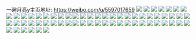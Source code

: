 一碗月亮y主页地址: https://weibo.com/u/5597017659 
![](https://wx4.sinaimg.cn/mw2000/0066MvYnly1h9gcuh4a5yj32dc35s4qq.jpg) 
![](https://wx4.sinaimg.cn/mw2000/0066MvYnly1h7cwnzo65aj31401hcju4.jpg) 
![](https://wx4.sinaimg.cn/mw2000/0066MvYnly1gxh4twu3q3j31hp1z4x6p.jpg) 
![](https://wx4.sinaimg.cn/mw2000/0066MvYnly1gv9d4c3p01j61hc1z4e3j02.jpg) 
![](https://wx4.sinaimg.cn/mw2000/0066MvYnly1gv84bapa0cj62c03404qq02.jpg) 
![](https://wx4.sinaimg.cn/mw2000/0066MvYnly1gv0pwlvuncj60u0140gro02.jpg) 
![](https://wx4.sinaimg.cn/mw2000/0066MvYnly1gu0a85q6lrj33402c0qv5.jpg) 
![](https://wx4.sinaimg.cn/mw2000/0066MvYnly1gsuopfutucj311a1a3wu2.jpg) 
![](https://wx4.sinaimg.cn/mw2000/0066MvYnly1gryv1tlzouj30u0140dw6.jpg) 
![](https://wx4.sinaimg.cn/mw2000/0066MvYnly1grayhkos48j31hc1z4qv5.jpg) 
![](https://wx4.sinaimg.cn/mw2000/0066MvYnly1gqzqaxl00pj30u0140788.jpg) 
![](https://wx4.sinaimg.cn/mw2000/0066MvYnly1gpoa18zur5j30u013ojyb.jpg) 
![](https://wx4.sinaimg.cn/mw2000/0066MvYnly1gpoa1agfzmj30u0140tfz.jpg) 
![](https://wx4.sinaimg.cn/mw2000/0066MvYnly1gpn5xz8jy9j30u00u076r.jpg) 
![](https://wx4.sinaimg.cn/mw2000/0066MvYnly1gpn5xztk8vj31400u078o.jpg) 
![](https://wx4.sinaimg.cn/mw2000/0066MvYnly1gpn5y06cwkj31400u0djx.jpg) 
![](https://wx4.sinaimg.cn/mw2000/0066MvYnly1gpk5r3o9j3j30u0140jxu.jpg) 
![](https://wx4.sinaimg.cn/mw2000/0066MvYnly1gnslczsywrj31hc140kjl.jpg) 
![](https://wx4.sinaimg.cn/mw2000/0066MvYnly1gnn48q9xquj31hc140kjl.jpg) 
![](https://wx4.sinaimg.cn/mw2000/0066MvYnly1gnd01311vnj33402c0qv8.jpg) 
![](https://wx4.sinaimg.cn/mw2000/0066MvYnly1gn1jg6qz29j30u0140tev.jpg) 
![](https://wx4.sinaimg.cn/mw2000/0066MvYnly1gmws55h0koj31hc0u0429.jpg) 
![](https://wx4.sinaimg.cn/mw2000/0066MvYnly1gmk4xq5nbmj30qo0kpmz4.jpg) 
![](https://wx4.sinaimg.cn/mw2000/0066MvYnly1gmk4xqj24gj30qo0kggn6.jpg) 
![](https://wx4.sinaimg.cn/mw2000/0066MvYnly1gmk4xrdnncj30qd0kbdhn.jpg) 
![](https://wx4.sinaimg.cn/mw2000/0066MvYnly1gmk4who3mgj31400u0juy.jpg) 
![](https://wx4.sinaimg.cn/mw2000/0066MvYnly1gmip73a48gj31400u0jwb.jpg) 
![](https://wx4.sinaimg.cn/mw2000/0066MvYnly1gm93x0gk1ij30u013rn2f.jpg) 
![](https://wx4.sinaimg.cn/mw2000/0066MvYnly1gj5dyrg0psj30u0140n4w.jpg) 
![](https://wx4.sinaimg.cn/mw2000/0066MvYnly1gin54569awj31400u0jyq.jpg) 
![](https://wx4.sinaimg.cn/mw2000/0066MvYnly1gic4z404spj30ku0rstjr.jpg) 
![](https://wx4.sinaimg.cn/mw2000/0066MvYnly1gic4z7rn8zj315o1si4qp.jpg) 
![](https://wx4.sinaimg.cn/mw2000/0066MvYnly1gic4z9gx3aj30ku0rsdqa.jpg) 
![](https://wx4.sinaimg.cn/mw2000/0066MvYnly1gic4zayq00j30ly0man2r.jpg) 
![](https://wx4.sinaimg.cn/mw2000/0066MvYnly1gic4z8d3urj30ku0rsqi6.jpg) 
![](https://wx4.sinaimg.cn/mw2000/0066MvYnly1gic4zai4z7j30ly0sdgyq.jpg) 
![](https://wx4.sinaimg.cn/mw2000/0066MvYnly1gic4z90u15j30ku0rsqk3.jpg) 
![](https://wx4.sinaimg.cn/mw2000/0066MvYnly1gic4z9xrt2j30ly0sqk5d.jpg) 
![](https://wx4.sinaimg.cn/mw2000/0066MvYnly1gic4zb7hf5j30u0140af8.jpg) 
![](https://wx4.sinaimg.cn/mw2000/0066MvYnly1gfsnek6awej30u00u0jrv.jpg) 
![](https://wx4.sinaimg.cn/mw2000/0066MvYnly1gfcz4m6voqj31401hcqv5.jpg) 
![](https://wx4.sinaimg.cn/mw2000/0066MvYnly1gfc1v6dzmyj32eo37ku0z.jpg) 
![](https://wx4.sinaimg.cn/mw2000/0066MvYnly1gfc1veejyjj337k2eokjo.jpg) 
![](https://wx4.sinaimg.cn/mw2000/0066MvYnly1gfc1vggzv8j30u0140jwb.jpg) 
![](https://wx4.sinaimg.cn/mw2000/0066MvYnly1gfc1vh5pfqj30u0140dn1.jpg) 
![](https://wx4.sinaimg.cn/mw2000/0066MvYnly1gfc1viwae8j30u011q1kx.jpg) 
![](https://wx4.sinaimg.cn/mw2000/0066MvYnly1gfc1vn3trxj32o03k0qv7.jpg) 
![](https://wx4.sinaimg.cn/mw2000/0066MvYnly1gfc1vs80e4j337k2eou0y.jpg) 
![](https://wx4.sinaimg.cn/mw2000/0066MvYnly1gdgx3666wxj31hc140hdt.jpg) 
![](https://wx4.sinaimg.cn/mw2000/0066MvYnly1gcubktk2puj30u0140tej.jpg) 
![](https://wx4.sinaimg.cn/mw2000/0066MvYnly1gbyd4qw9cuj30q10zk0x2.jpg) 
![](https://wx4.sinaimg.cn/mw2000/0066MvYnly1gbyd83quqxj30u0140dnf.jpg) 
![](https://wx4.sinaimg.cn/mw2000/0066MvYnly1gbyd4v78p6j30u0140wxa.jpg) 
![](https://wx4.sinaimg.cn/mw2000/0066MvYnly1gb9sys3zfqj30gm06qaaq.jpg) 
![](https://wx4.sinaimg.cn/mw2000/0066MvYnly1gb9sysgqslj309g07ma9y.jpg) 
![](https://wx4.sinaimg.cn/mw2000/0066MvYnly1gb8wq10pa6j31400u075l.jpg) 
![](https://wx4.sinaimg.cn/mw2000/0066MvYnly1gb8wq1e9bmj31400u075r.jpg) 
![](https://wx4.sinaimg.cn/mw2000/0066MvYnly1gai11xgtrpj31hc140hdt.jpg) 
![](https://wx4.sinaimg.cn/mw2000/0066MvYnly1gai11z2w2pj31hc140npd.jpg) 
![](https://wx4.sinaimg.cn/mw2000/0066MvYnly1gai120jfcrj31401hckjl.jpg) 
![](https://wx4.sinaimg.cn/mw2000/0066MvYnly1gabkk5y90dj31401hcqv5.jpg) 
![](https://wx4.sinaimg.cn/mw2000/0066MvYnly1ga553rvyg1j31401hchdt.jpg) 
![](https://wx4.sinaimg.cn/mw2000/0066MvYnly1ga553t5czuj31401hckjl.jpg) 
